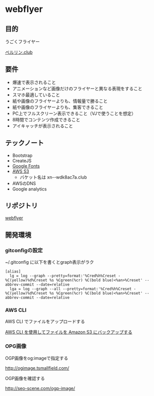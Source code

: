 # webflyer

## 目的
うごくフライヤー

[ベルリン.club](http://xn--wdk8ac7a.club/)

## 要件
- 爆速で表示されること
- アニメーションなど画像だけのフライヤーと異なる表現をすること
- スマホ最適していること
- 紙や画像のフライヤーよりも、情報量で勝ること
- 紙や画像のフライヤーよりも、集客できること
- PC上でフルスクリーン表示できること（VJで使うことを想定）
- 8時間でコンテンツ作成できること
- アイキャッチが表示されること

## テックノート
- Bootstrap
- CreateJS
- [Google Fonts](https://fonts.google.com/)
- [AWS S3](https://console.aws.amazon.com/s3/home?region=us-west-2#&bucket=xn--wdk8ac7a.club&prefix=)
  - バケット名は xn--wdk8ac7a.club
- AWSのDNS
- Google analytics

## リポジトリ
[webflyer](https://github.com/morioking/webflyer.git)


## 開発環境

### gitconfigの設定

~/.gitconfig に以下を書くとgraph表示がラク

```
[alias]
  lg = log --graph --pretty=format:'%Cred%h%Creset -%C(yellow)%d%Creset %s %Cgreen(%cr) %C(bold blue)<%an>%Creset' --abbrev-commit --date=relative
  lga = log --graph --all --pretty=format:'%Cred%h%Creset -%C(yellow)%d%Creset %s %Cgreen(%cr) %C(bold blue)<%an>%Creset' --abbrev-commit --date=relative
```
### AWS CLI
AWS CLI でファイルをアップロードする

[AWS CLI を使用してファイルを Amazon S3 にバックアップする](https://aws.amazon.com/jp/getting-started/tutorials/backup-to-s3-cli/)


### OPG画像

OGP画像をog:imageで指定する

http://ogimage.tsmallfield.com/

OGP画像を確認する

http://seo-scene.com/ogp-image/
